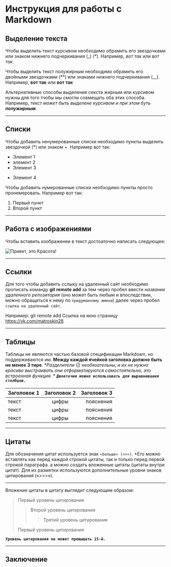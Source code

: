  # Инструкция для работы с Markdown

 ## Выделение текста

Чтобы выделить текст курсивом необходимо обрамить его звездочками или знаком нижнего подчеркивания (_) (*). Например, *вот так* или _вот так_. 

Чтобы выделить текст полужирным необходимо обрамить его двойными звездочками (**) или знаками нижнего подчеркивания (__). Например, **вот так** или __вот так__

Альтернативные способы выделения секста жирным или курсивом нужны для того тчобы мы смогли совмещать оба этих способа. Например, _текст может быть выделене курсивом и при этом буть **полужирным**_. 

---

 ## Списки

 Чтобы добавить ненумерованные списки необходимо пункты выделить звездочкой (*) или знаком +. Например вот так:
 * Элемент 1
 * элемент 2
 * Элемент 3
 + Элемент 4

Чтобы добавить нумерованные списки необходимо пункты просто пронемеровать. Например вот так:
1. Первый пункт
2. Второй пункт

---

## Работа с изображениями

Чтобы вставить изображенеи в текст достоаточно написать следующее:

![Привет, это Красота!](Красота.jpg)

---

## Ссылки

Для того чтобы добавить сслыку на удаленный сайт необходимо прописать команду **git remote add** за тем через пробел ввести _название удаленного репозитория_ (оно может быть любым и впоследствии, можно обращаться к нему по `придуманному имени`) далее через пробел `ссылка на удаленный сайт`. 

Например: git remote add Ссылка на мою страницу https://vk.com/matroskin28

---

## Таблицы

Таблицы не являются частью базовой спецификации Markdown, но поддерживаются им. **Между каждой ячейкой заголовка должно быть не менее 3 тире**. *_Разделители (|) необязательны, и их не нужно красиво выстраивать они отформатируются самостоятельно, это встроенная функция._ * 
***`Двоеточия можно использовать для выравнивания столбцов.`***

| Заголовок 1        | Заголовок 2           | Заголовок 3  |
| ------------- |:-------------:| -----:|
| текст      | цифры | пояснения |
| текст      | цифры       |   пояснения |
| текст | цифры       |    пояснения |

---

## Цитаты

Для обозначения цитат используется знак `«больше» («>»)`. *Его можно вставлять как перед каждой строкой цитаты, так и только перед первой строкой параграфа. а можно создать вложенные цитаты (цитаты внутри цитат). Для их разметки используются дополнительные уровни знаков цитирования («>>>»). 

---

Вложение цитаты в цитату выглядит следующим образом:

> Первый уровень цитирования
>> Второй уровень цитирования
>>> Третий уровень цитирования
>
>Первый уровень цитирования

**`Уровень цитирования не может превышать 15-й.`**

***

## Заключение
